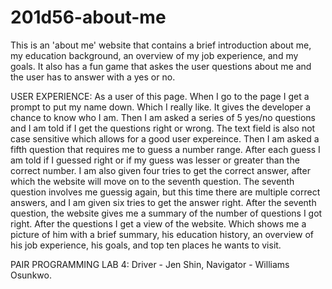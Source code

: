 # 201d56-about-me
This is an 'about me' website that contains a brief introduction about me, my education background, an overview of my job experience, and my goals.
It also has a fun game that askes the user questions about me and the user has to answer with a yes or no. 

USER EXPERIENCE:
As a user of this page. When I go to the page I get a prompt to put my name down. Which I really like. It gives the developer a chance to know who I am.
Then I am asked a series of 5 yes/no questions and I am told if I get the questions right or wrong.
The text field is also not case sensitive which allows for a good user expereince.
Then I am asked a fifth question that requires me to guess a number range.
After each guess I am told if I guessed right or if my guess was lesser or greater than the correct number. 
I am also given four tries to get the correct answer, after which the website will move on to the seventh question.
The seventh question involves me guessig again, but this time there are multiple correct answers, and I am given six tries to get the answer right.
After the seventh question, the website gives me a summary of the number of questions I got right.
After the questions I get a view of the website. Which shows me a picture of him with a brief summary, his education history,
an overview of his job experience, his goals, and top ten places he wants to visit.

PAIR PROGRAMMING LAB 4:
Driver - Jen Shin, Navigator - Williams Osunkwo.